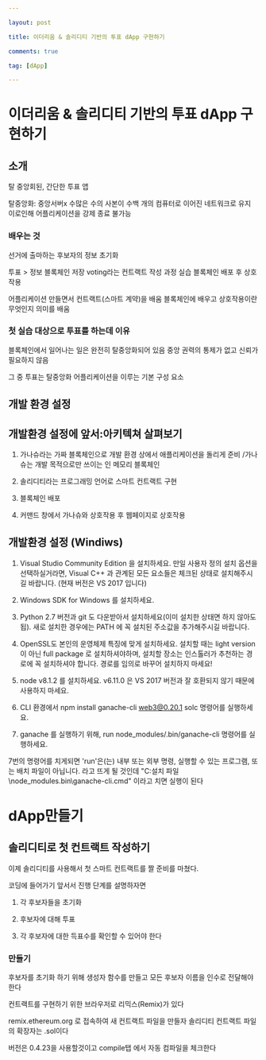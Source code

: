 ```yaml
---

layout: post

title: 이더리움 & 솔리디티 기반의 투표 dApp 구현하기

comments: true

tag: [dApp]

---
```


이더리움 & 솔리디티 기반의 투표 dApp 구현하기
=============================================

소개
----

탈 중앙회된, 간단한 투표 앱

탈중앙화: 중앙서버x 수많은 수의 사본이 수백 개의 컴퓨터로 이어진 네트워크로 유지 이로인해 어플리케이션을 강제 종료 불가능

### 배우는 것

선거에 출마하는 후보자의 정보 초기화

투표 > 정보 블록체인 저장 voting라는 컨트랙트 작성 과정 실습 블록체인 배포 후 상호작용

어플리케이션 만들면서 컨트랙트(스마트 계약)을 배움 블록체인에 배우고 상호작용이란 무엇인지 의미를 배움

### 첫 실습 대상으로 투표를 하는데 이유

블록체인에서 일어나는 일은 완전히 탈중앙화되어 있음 중앙 권력의 통제가 없고 신뢰가 필요하지 않음

그 중 투표는 탈중앙화 어플리케이션을 이루는 기본 구성 요소

개발 환경 설정
--------------

개발환경 설정에 앞서:아키텍쳐 살펴보기
--------------------------------------

1.	가나슈라는 가짜 블록체인으로 개발 환경 상에서 애플리케이션을 돌리게 준비 /가나슈는 개발 목적으로만 쓰이는 인 메모리 블록체인

2.	솔리디티라는 프로그래밍 언어로 스마트 컨트랙트 구현

3.	블록체인 배포

4.	커맨드 창에서 가나슈와 상호작용 후 웹페이지로 상호작용

개발환경 설정 (Windiws)
-----------------------

1.	Visual Studio Community Edition 을 설치하세요. 만일 사용자 정의 설치 옵션을 선택하실거라면, Visual C++ 과 관계된 모든 요소들은 체크된 상태로 설치해주시길 바랍니다. (현재 버전은 VS 2017 입니다)

2.	Windows SDK for Windows 를 설치하세요.

3.	Python 2.7 버전과 git 도 다운받아서 설치하세요(이미 설치한 상태면 하지 않아도 됩). 새로 설치한 경우에는 PATH 에 꼭 설치된 주소값을 추가해주시길 바랍니다.

4.	OpenSSL도 본인의 운영체제 특징에 맞게 설치하세요. 설치할 때는 light version 이 아닌 full package 로 설치하셔야하며, 설치할 장소는 인스톨러가 추천하는 경로에 꼭 설치하셔야 합니다. 경로를 임의로 바꾸어 설치하지 마세요!

5.	node v8.1.2 를 설치하세요. v6.11.0 은 VS 2017 버전과 잘 호환되지 않기 때문에 사용하지 마세요.

6.	CLI 환경에서 npm install ganache-cli web3@0.20.1 solc 명령어를 실행하세요.

7.	ganache 를 실행하기 위해, run node_modules/.bin/ganache-cli 명령어를 실행하세요.

7번의 명령어를 치게되면 'run'은(는) 내부 또는 외부 명령, 실행할 수 있는 프로그램, 또는 배치 파일이 아닙니다. 라고 뜨게 될 것인데 "C:설치 파일\node_modules.bin\ganache-cli.cmd" 이라고 치면 실행이 된다

dApp만들기
==========

솔리디티로 첫 컨트랙트 작성하기
-------------------------------

이제 솔리디티를 사용해서 첫 스마트 컨트랙트를 짤 준비를 마쳤다.

코딩에 들어가기 앞서서 진행 단계를 설명하자면

1.	각 후보자들을 초기화

2.	후보자에 대해 투표

3.	각 후보자에 대한 득표수를 확인할 수 있어야 한다

### 만들기

후보자를 초기화 하기 위해 생성자 함수를 만들고 모든 후보자 이름을 인수로 전달해야한다

컨트랙트를 구현하기 위한 브라우저로 리믹스(Remix)가 있다

remix.ethereum.org 로 접속하여 새 컨트랙트 파일을 만들자 솔리디티 컨트랙트 파일의 확장자는 .sol이다

버전은 0.4.23을 사용할것이고 compile탭 에서 자동 컴파일을 체크한다
